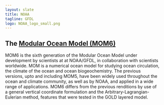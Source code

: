 ```yaml
---
layout: slate
title: NOAA
tagline: GFDL
logo: NOAA_logo_small.png
---
```


## The [Modular Ocean Model (MOM6)](http://github.com/NOAA-GFDL/MOM6-examples)

MOM6 is the sixth generation of the Modular Ocean Model under
development by scientists at at NOAA/GFDL, in collaboration with
scientists worldwide. MOM is a numerical ocean model for studying
ocean circulation, the climate of the ocean and ocean
biogeochemistry. The previous versions, upto and including MOM5, have
been widely used throughout the ocean and climate community, as well
as by NOAA, and applied in a wide range of applications. MOM6 differs
from the previous renditions by use of a general vertical coordinate
formulation and the Arbitrary-Lagrangian-Eulerian method, features
that were tested in the GOLD layered model.
